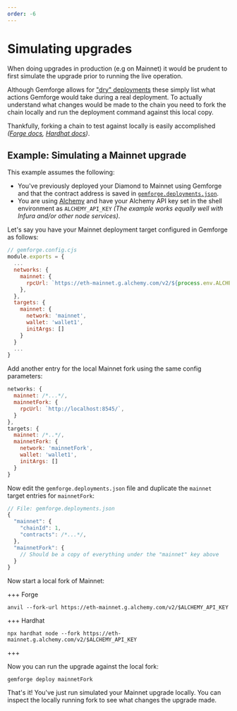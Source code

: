 ```yaml
---
order: -6
---
```


# Simulating upgrades

When doing upgrades in production (e.g on Mainnet) it would be prudent to first simulate the upgrade prior to running the live operation.

Although Gemforge allows for ["dry" deployments](../commands/deploy.md) these simply list what actions Gemforge would take during a real deployment. To actually understand what changes would be made to the chain you need to fork the chain locally and run the deployment command against this local copy.

Thankfully, forking a chain to test against locally is easily accomplished _([Forge docs](https://book.getfoundry.sh/tutorials/forking-mainnet-with-cast-anvil), [Hardhat docs](https://hardhat.org/hardhat-network/docs/guides/forking-other-networks))_.

## Example: Simulating a Mainnet upgrade

This example assumes the following:

* You've previously deployed your Diamond to Mainnet using Gemforge and that the contract address is saved in [`gemforge.deployments.json`](../commands/deploy.md).
* You are using [Alchemy](https://www.alchemy.com/) and have your Alchemy API key set in the shell environment as `ALCHEMY_API_KEY` _(The example works equally well with Infura and/or other node services)_.

Let's say you have your Mainnet deployment target configured in Gemforge as follows:

```js
// gemforge.config.cjs
module.exports = {
  ...
  networks: {
    mainnet: {
      rpcUrl: `https://eth-mainnet.g.alchemy.com/v2/${process.env.ALCHEMY_API_KEY}`,
    },
  },
  targets: {
    mainnet: {
      network: 'mainnet',
      wallet: 'wallet1',
      initArgs: []
    }
  }
  ...
}
```

Add another entry for the local Mainnet fork using the same config parameters:

```js
networks: {
  mainnet: /*...*/,
  mainnetFork: {
    rpcUrl: `http://localhost:8545/`,
  }
},
targets: {
  mainnet: /*..*/,
  mainnetFork: {
    network: 'mainnetFork',
    wallet: 'wallet1',
    initArgs: []
  }
}
```

Now edit the  `gemforge.deployments.json` file and duplicate the `mainnet` target entries for `mainnetFork`:

```js
// File: gemforge.deployments.json
{
  "mainnet": {
    "chainId": 1,
    "contracts": /*...*/,
  },
  "mainnetFork": {
    // Should be a copy of everything under the "mainnet" key above
  }
}
```

Now start a local fork of Mainnet:

+++ Forge
```shell
anvil --fork-url https://eth-mainnet.g.alchemy.com/v2/$ALCHEMY_API_KEY
```
+++ Hardhat
```shell
npx hardhat node --fork https://eth-mainnet.g.alchemy.com/v2/$ALCHEMY_API_KEY
```
+++

Now you can run the upgrade against the local fork:

```shell
gemforge deploy mainnetFork
```

That's it! You've just run simulated your Mainnet upgrade locally. You can inspect the locally running fork to see what changes the upgrade made.

